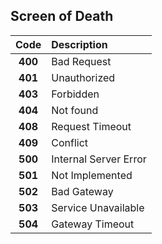 Screen of Death
---

| Code      | Description               |
|:---------:|:--------------------------|
| **400**   | Bad Request               |
| **401**   | Unauthorized              |
| **403**   | Forbidden                 |
| **404**   | Not found                 |
| **408**   | Request Timeout           |
| **409**   | Conflict                  |
| **500**   | Internal Server Error     |
| **501**   | Not Implemented           |
| **502**   | Bad Gateway               |
| **503**   | Service Unavailable       |
| **504**   | Gateway Timeout           |
